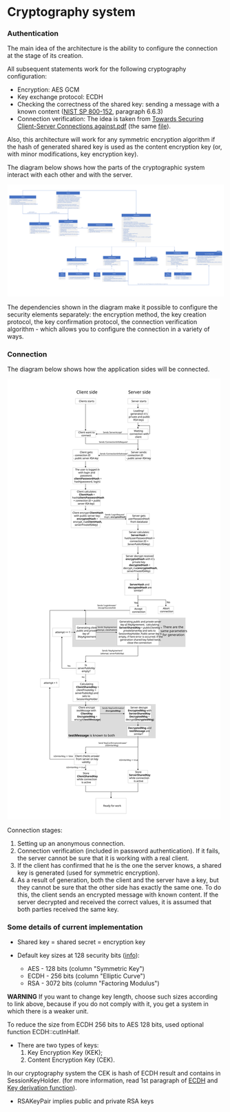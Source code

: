 # Cryptography system
### Authentication

The main idea of the architecture is the ability to configure the connection at the stage of its creation.

All subsequent statements work for the following cryptography configuration:
- Encryption: AES GCM
- Key exchange protocol: ECDH
- Checking the correctness of the shared key: sending a message with a known content ([NIST SP 800-152](https://csrc.nist.rip/external/nvlpubs.nist.gov/nistpubs/SpecialPublications/NIST.SP.800-152.pdf), paragraph 6.6.3) 
- Connection verification: The idea is taken from [Towards Securing Client-Server Connections against.pdf](https://www.mihaiordean.com/articles/JEq8FDkHdZX6.pdf) (the same [file](./Towards%20Securing%20Client-Server%20Connections%20against.pdf)).

Also, this architecture will work for any symmetric encryption algorithm if the hash of generated shared key is used as the content encryption key (or, with minor modifications, key encryption key).

The diagram below shows how the parts of the cryptographic system interact with each other and with the server.

![crypto_one](./images/crypto_authentication.svg "Crypto authentication")

The dependencies shown in the diagram make it possible to configure the security elements separately: the encryption method, the key creation protocol, the key confirmation protocol, the connection verification algorithm - which allows you to configure the connection in a variety of ways.

### Connection

The diagram below shows how the application sides will be connected.

![crypto_two](./images/crypto_connection.svg "Crypto connection")

Connection stages:
1. Setting up an anonymous connection.
2. Connection verification (included in password authentication). If it fails, the server cannot be sure that it is working with a real client.
3. If the client has confirmed that he is the one the server knows, a shared key is generated (used for symmetric encryption).
4. As a result of generation, both the client and the server have a key, but they cannot be sure that the other side has exactly the same one. To do this, the client sends an encrypted message with known content. If the server decrypted and received the correct values, it is assumed that both parties received the same key.

### Some details of current implementation

- Shared key = shared secret = encryption key

- Default key sizes at 128 security bits ([info](https://www.keylength.com/en/4/)):
  - AES - 128 bits (column "Symmetric Key")
  - ECDH - 256 bits (column "Elliptic Curve")
  - RSA - 3072 bits (column "Factoring Modulus")

**WARNING** If you want to change key length, choose such sizes according to link above, because if you do not comply with it, you get a system in which there is a weaker unit.

To reduce the size from ECDH 256 bits to AES 128 bits, used optional function ECDH::cutInHalf.

- There are two types of keys:
  1. Key Encryption Key (KEK);
  2. Content Encryption Key (CEK).

In our cryptography system the CEK is hash of ECDH result and contains in SessionKeyHolder. (for more information, read 1st paragraph of [ECDH](https://ru.wikipedia.org/wiki/Протокол_Диффи_—_Хеллмана_на_эллиптических_кривых) and [Key derivation function](https://ru.wikipedia.org/wiki/Функция_формирования_ключа)).
- RSAKeyPair implies public and private RSA keys
